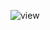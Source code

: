 ![view](https://user-images.githubusercontent.com/103889259/211438857-b12b388e-0348-4ba1-936b-4d673e33010c.jpg)
